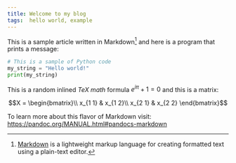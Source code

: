 ```yaml
---
title: Welcome to my blog
tags:  hello world, example
---
```


This is a sample article written in Markdown[^1] and here is a program that prints a message:

```python
# This is a sample of Python code
my_string = "Hello world!"
print(my_string)
```

This is a random inlined *TeX math* formula $e^{i\pi} + 1 = 0$ and this is a matrix:

$$X = \begin{bmatrix}\\
x_{1 1} & x_{1 2}\\
x_{2 1} & x_{2 2}
\end{bmatrix}$$

To learn more about this flavor of Markdown visit: <https://pandoc.org/MANUAL.html#pandocs-markdown>

[^1]: [Markdown](https://en.wikipedia.org/wiki/Markdown) is a lightweight markup language for creating formatted text using a plain-text editor.

